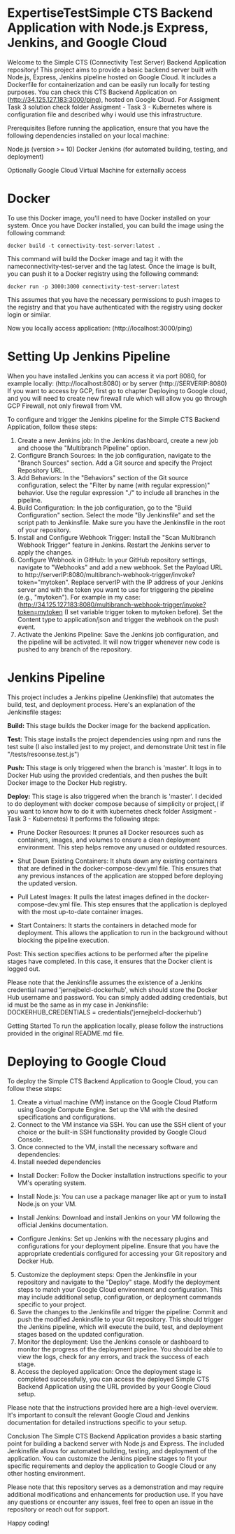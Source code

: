 # ExpertiseTestSimple CTS Backend Application with Node.js Express, Jenkins, and Google Cloud
Welcome to the Simple CTS (Connectivity Test Server) Backend Application repository! This project aims to provide a basic backend server built with Node.js, Express, Jenkins pipeline hosted on Google Cloud.
It includes a Dockerfile for containerization and can be easily run locally for testing purposes.
You can check this CTS Backend Application on (http://34.125.127.183:3000/ping), hosted on Google Cloud.
For Assigment Task 3 solution check folder Assigment - Task 3 - Kubernetes where is configuration file and described why i would use this infrastructure.

Prerequisites
Before running the application, ensure that you have the following dependencies installed on your local machine:

Node.js (version >= 10)
Docker
Jenkins (for automated building, testing, and deployment)

Optionally
Google Cloud Virtual Machine for externally access

# Docker
To use this Docker image, you'll need to have Docker installed on your system. Once you have Docker installed, 
you can build the image using the following command:

`docker build -t connectivity-test-server:latest .`

This command will build the Docker image and tag it with the nameconnectivity-test-server and the tag latest.
Once the image is built, you can push it to a Docker registry using the following command:

`docker run -p 3000:3000 connectivity-test-server:latest`

This assumes that you have the necessary permissions to push images to the registry and that you have authenticated with the registry using docker login or similar.

Now you locally access application: (http://localhost:3000/ping)

# Setting Up Jenkins Pipeline

When you have installed Jenkins you can access it via port 8080, for example locally: (http://localhost:8080) or by server (http://SERVERIP:8080)
If you want to access by GCP, first go to chapter Deploying to Google cloud, and you will need to create new firewall rule which will allow you go through GCP Firewall, not only firewall from VM.

To configure and trigger the Jenkins pipeline for the Simple CTS Backend Application, follow these steps:

1. Create a new Jenkins job: In the Jenkins dashboard, create a new job and choose the "Multibranch Pipeline" option.
2. Configure Branch Sources: In the job configuration, navigate to the "Branch Sources" section. Add a Git source and specify the Project Repository URL.
3. Add Behaviors: In the "Behaviors" section of the Git source configuration, select the "Filter by name (with regular expression)" behavior. Use the regular expression "./" to include all branches in the pipeline.
4. Build Configuration: In the job configuration, go to the "Build Configuration" section. Select the mode "By Jenkinsfile" and set the script path to Jenkinsfile. Make sure you have the Jenkinsfile in the root of your repository.
5. Install and Configure Webhook Trigger: Install the "Scan Multibranch Webhook Trigger" feature in Jenkins. Restart the Jenkins server to apply the changes.
6. Configure Webhook in GitHub: In your GitHub repository settings, navigate to "Webhooks" and add a new webhook. Set the Payload URL to http://serverIP:8080/multibranch-webhook-trigger/invoke?token="mytoken".
Replace serverIP with the IP address of your Jenkins server and <trigger-token> with the token you want to use for triggering the pipeline (e.g., "mytoken").
For example in my case: (http://34.125.127.183:8080/multibranch-webhook-trigger/invoke?token=mytoken (I set variable trigger token to mytoken before).
Set the Content type to application/json and trigger the webhook on the push event.
7. Activate the Jenkins Pipeline: Save the Jenkins job configuration, and the pipeline will be activated. It will now trigger whenever new code is pushed to any branch of the repository.

# Jenkins Pipeline

This project includes a Jenkins pipeline (Jenkinsfile) that automates the build, test, and deployment process. Here's an explanation of the Jenkinsfile stages:

**Build:** This stage builds the Docker image for the backend application.

  

**Test:** This stage installs the project dependencies using npm and runs the test suite (I also installed jest to my project, and demonstrate Unit test in file "/tests/resoonse.test.js")

  
  
**Push:** This stage is only triggered when the branch is 'master'. It logs in to Docker Hub using the provided credentials, and then pushes the built Docker image to the Docker Hub registry.

  
  
**Deploy:** This stage is also triggered when the branch is 'master'. I decided to do deployment with docker compose because of simplicity or project,( if you want to know how to do it with kubernetes check folder Assigment - Task 3 - Kubernetes) It performs the following steps:

  
  
- Prune Docker Resources: It prunes all Docker resources such as containers, images, and volumes to ensure a clean deployment environment. This step helps remove any unused or outdated resources.

  
  
- Shut Down Existing Containers: It shuts down any existing containers that are defined in the docker-compose-dev.yml file. This ensures that any previous instances of the application are stopped before deploying the updated version.

  
  
- Pull Latest Images: It pulls the latest images defined in the docker-compose-dev.yml file. This step ensures that the application is deployed with the most up-to-date container images.

  
  
- Start Containers: It starts the containers in detached mode for deployment. This allows the application to run in the background without blocking the pipeline execution.

  
Post: This section specifies actions to be performed after the pipeline stages have completed. In this case, it ensures that the Docker client is logged out.

  
  
Please note that the Jenkinsfile assumes the existence of a Jenkins credential named 'jernejbelcl-dockerhub', which should store the Docker Hub username and password.
You can simply added adding credentials, but id must be the same as in my case in Jenkinsfile: DOCKERHUB_CREDENTIALS = credentials('jernejbelcl-dockerhub')

Getting Started
To run the application locally, please follow the instructions provided in the original README.md file.

# Deploying to Google Cloud

To deploy the Simple CTS Backend Application to Google Cloud, you can follow these steps:

1. Create a virtual machine (VM) instance on the Google Cloud Platform using Google Compute Engine. Set up the VM with the desired specifications and configurations.
2. Connect to the VM instance via SSH. You can use the SSH client of your choice or the built-in SSH functionality provided by Google Cloud Console.
3. Once connected to the VM, install the necessary software and dependencies:
4. Install needed dependencies
  
  
- Install Docker: Follow the Docker installation instructions specific to your VM's operating system.
  
  
- Install Node.js: You can use a package manager like apt or yum to install Node.js on your VM.
  
  
- Install Jenkins: Download and install Jenkins on your VM following the official Jenkins documentation.
  
  
- Configure Jenkins: Set up Jenkins with the necessary plugins and configurations for your deployment pipeline. Ensure that you have the appropriate credentials configured for accessing your Git repository and Docker Hub.
5. Customize the deployment steps: Open the Jenkinsfile in your repository and navigate to the "Deploy" stage. Modify the deployment steps to match your Google Cloud environment and configuration. This may include additional setup, configuration, or deployment commands specific to your project.
6. Save the changes to the Jenkinsfile and trigger the pipeline: Commit and push the modified Jenkinsfile to your Git repository. This should trigger the Jenkins pipeline, which will execute the build, test, and deployment stages based on the updated configuration.
7. Monitor the deployment: Use the Jenkins console or dashboard to monitor the progress of the deployment pipeline. You should be able to view the logs, check for any errors, and track the success of each stage.
8. Access the deployed application: Once the deployment stage is completed successfully, you can access the deployed Simple CTS Backend Application using the URL provided by your Google Cloud setup.

Please note that the instructions provided here are a high-level overview. It's important to consult the relevant Google Cloud and Jenkins documentation for detailed instructions specific to your setup.

Conclusion
The Simple CTS Backend Application provides a basic starting point for building a backend server with Node.js and Express. The included Jenkinsfile allows for automated building, testing, and deployment of the application. You can customize the Jenkins pipeline stages to fit your specific requirements and deploy the application to Google Cloud or any other hosting environment.

Please note that this repository serves as a demonstration and may require additional modifications and enhancements for production use. If you have any questions or encounter any issues, feel free to open an issue in the repository or reach out for support.

Happy coding!
